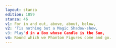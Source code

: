 ```yaml
---
layout: stanza
edition: 1859
stanza: 46
v1: For in and out, above, about, below,
v2: 'Tis nothing but a Magic Shadow-show,
v3: ⁠Play'd in a Box whose Candle is the Sun,
v4: Round which we Phantom Figures come and go.
---
```

